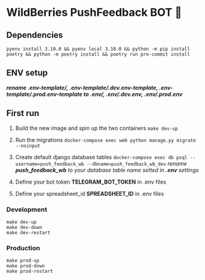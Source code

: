 # WildBerries PushFeedback BOT 🔔

## Dependencies

    pyenv install 3.10.0 && pyenv local 3.10.0 && python -m pip install poetry && python -m poetry install && poetry run pre-commit install

## ENV setup

__*rename .env-template/, .env-template/.dev.env-template, .env-template/.prod.env-template to .env/, .env/.dev.env, .env/.prod.env*__

## First run

1. Build the new image and spin up the two containers
    ```make dev-up```

2. Run the migrations
    ```docker-compose exec web python manage.py migrate --noinput```

3. Create default django database tables
   ```docker-compose exec db psql --username=push_feedback_wb --dbname=push_feedback_wb_dev```
   *rename __push_feedback_wb__ to your database table name setted in __.env__ settings*

4. Define your bot token __TELEGRAM_BOT_TOKEN__ in .env files

5. Define your spreadsheet_id __SPREADSHEET_ID__ in .env files

### Development

    make dev-up
    make dev-down
    make dev-restart

### Production

    make prod-up
    make prod-down
    make prod-restart
